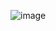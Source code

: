 ![image](https://user-images.githubusercontent.com/109146379/236621557-04e4fc97-e633-453e-9158-183d5c0ff2a2.png)
